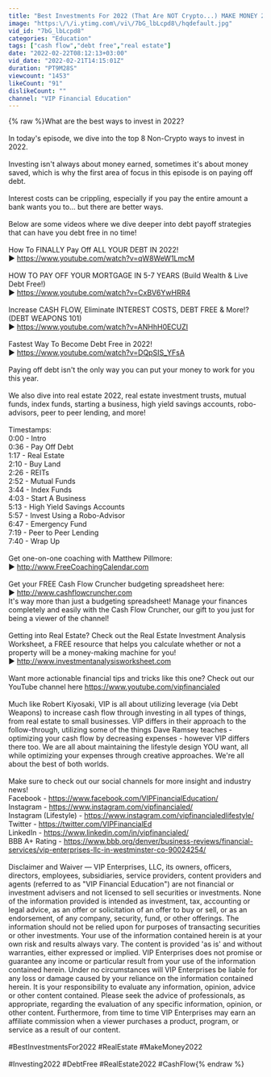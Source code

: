 ```yaml
---
title: "Best Investments For 2022 (That Are NOT Crypto...) MAKE MONEY 2022 SERIES"
image: "https:\/\/i.ytimg.com\/vi\/7bG_lbLcpd8\/hqdefault.jpg"
vid_id: "7bG_lbLcpd8"
categories: "Education"
tags: ["cash flow","debt free","real estate"]
date: "2022-02-22T08:12:13+03:00"
vid_date: "2022-02-21T14:15:01Z"
duration: "PT9M28S"
viewcount: "1453"
likeCount: "91"
dislikeCount: ""
channel: "VIP Financial Education"
---
```

{% raw %}What are the best ways to invest in 2022? <br /><br />In today's episode, we dive into the top 8 Non-Crypto ways to invest in 2022.<br /><br />Investing isn't always about money earned, sometimes it's about money saved, which is why the first area of focus in this episode is on paying off debt. <br /><br />Interest costs can be crippling, especially if you pay the entire amount a bank wants you to... but there are better ways. <br /><br />Below are some videos where we dive deeper into debt payoff strategies that can have you debt free in no time!<br /><br />How To FINALLY Pay Off ALL YOUR DEBT IN 2022!<br />► <a rel="nofollow" target="blank" href="https://www.youtube.com/watch?v=qW8WeW1LmcM">https://www.youtube.com/watch?v=qW8WeW1LmcM</a><br /><br />HOW TO PAY OFF YOUR MORTGAGE IN 5-7 YEARS (Build Wealth &amp; Live Debt Free!)<br />► <a rel="nofollow" target="blank" href="https://www.youtube.com/watch?v=CxBV6YwHRR4">https://www.youtube.com/watch?v=CxBV6YwHRR4</a><br /><br />Increase CASH FLOW, Eliminate INTEREST COSTS, DEBT FREE &amp; More!? (DEBT WEAPONS 101)<br />► <a rel="nofollow" target="blank" href="https://www.youtube.com/watch?v=ANHhH0ECUZI">https://www.youtube.com/watch?v=ANHhH0ECUZI</a><br /><br />Fastest Way To Become Debt Free in 2022!<br />► <a rel="nofollow" target="blank" href="https://www.youtube.com/watch?v=DQpSIS_YFsA">https://www.youtube.com/watch?v=DQpSIS_YFsA</a><br /><br />Paying off debt isn't the only way you can put your money to work for you this year. <br /><br />We also dive into real estate 2022, real estate investment trusts, mutual funds, index funds, starting a business, high yield savings accounts, robo-advisors, peer to peer lending, and more!<br /><br />Timestamps:<br />0:00 - Intro<br />0:36 - Pay Off Debt<br />1:17 - Real Estate<br />2:10 - Buy Land<br />2:26 - REITs<br />2:52 - Mutual Funds<br />3:44 - Index Funds<br />4:03 - Start A Business<br />5:13 - High Yield Savings Accounts<br />5:57 - Invest Using a Robo-Advisor<br />6:47 - Emergency Fund<br />7:19 - Peer to Peer Lending<br />7:40 - Wrap Up<br /><br />Get one-on-one coaching with Matthew Pillmore: <br />► <a rel="nofollow" target="blank" href="http://www.FreeCoachingCalendar.com">http://www.FreeCoachingCalendar.com</a><br /><br />Get your FREE Cash Flow Cruncher budgeting spreadsheet here: <br />► <a rel="nofollow" target="blank" href="http://www.cashflowcruncher.com">http://www.cashflowcruncher.com</a> <br />It's way more than just a budgeting spreadsheet! Manage your finances completely and easily with the Cash Flow Cruncher, our gift to you just for being a viewer of the channel!<br /><br />Getting into Real Estate? Check out the Real Estate Investment Analysis Worksheet, a FREE resource that helps you calculate whether or not a property will be a money-making machine for you! <br />► <a rel="nofollow" target="blank" href="http://www.investmentanalysisworksheet.com">http://www.investmentanalysisworksheet.com</a><br /><br />Want more actionable financial tips and tricks like this one? Check out our YouTube channel here <a rel="nofollow" target="blank" href="https://www.youtube.com/vipfinancialed">https://www.youtube.com/vipfinancialed</a><br /><br />Much like Robert Kiyosaki, VIP is all about utilizing leverage (via Debt Weapons) to increase cash flow through investing in all types of things, from real estate to small businesses. VIP differs in their approach to the follow-through, utilizing some of the things Dave Ramsey teaches - optimizing your cash flow by decreasing expenses - however VIP differs there too. We are all about maintaining the lifestyle design YOU want, all while optimizing your expenses through creative approaches. We're all about the best of both worlds. <br /><br />Make sure to check out our social channels for more insight and industry news!<br />Facebook - <a rel="nofollow" target="blank" href="https://www.facebook.com/VIPFinancialEducation/">https://www.facebook.com/VIPFinancialEducation/</a><br />Instagram - <a rel="nofollow" target="blank" href="https://www.instagram.com/vipfinancialed/">https://www.instagram.com/vipfinancialed/</a><br />Instagram (Lifestyle) - <a rel="nofollow" target="blank" href="https://www.instagram.com/vipfinancialedlifestyle/">https://www.instagram.com/vipfinancialedlifestyle/</a><br />Twitter - <a rel="nofollow" target="blank" href="https://twitter.com/VIPFinancialEd">https://twitter.com/VIPFinancialEd</a><br />LinkedIn - <a rel="nofollow" target="blank" href="https://www.linkedin.com/in/vipfinancialed/">https://www.linkedin.com/in/vipfinancialed/</a><br />BBB A+ Rating - <a rel="nofollow" target="blank" href="https://www.bbb.org/denver/business-reviews/financial-services/vip-enterprises-llc-in-westminster-co-90024254/">https://www.bbb.org/denver/business-reviews/financial-services/vip-enterprises-llc-in-westminster-co-90024254/</a><br /><br />Disclaimer and Waiver — VIP Enterprises, LLC, its owners, officers, directors, employees, subsidiaries, service providers, content providers and agents (referred to as &quot;VIP Financial Education&quot;) are not financial or investment advisers and not licensed to sell securities or investments. None of the information provided is intended as investment, tax, accounting or legal advice, as an offer or solicitation of an offer to buy or sell, or as an endorsement, of any company, security, fund, or other offerings. The information should not be relied upon for purposes of transacting securities or other investments. Your use of the information contained herein is at your own risk and results always vary. The content is provided 'as is' and without warranties, either expressed or implied. VIP Enterprises does not promise or guarantee any income or particular result from your use of the information contained herein. Under no circumstances will VIP Enterprises be liable for any loss or damage caused by your reliance on the information contained herein. It is your responsibility to evaluate any information, opinion, advice or other content contained. Please seek the advice of professionals, as appropriate, regarding the evaluation of any specific information, opinion, or other content. Furthermore, from time to time VIP Enterprises may earn an affiliate commission when a viewer purchases a product, program, or service as a result of our content.<br /><br />#BestInvestmentsFor2022 #RealEstate #MakeMoney2022<br /><br />#Investing2022 #DebtFree #RealEstate2022 #CashFlow{% endraw %}
